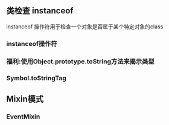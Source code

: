 ## 类检查 instanceof

instanceof 操作符用于检查一个对象是否属于某个特定对象的class

### instanceof操作符

### 福利:使用Object.prototype.toString方法来揭示类型

### Symbol.toStringTag



## Mixin模式

### EventMixin

